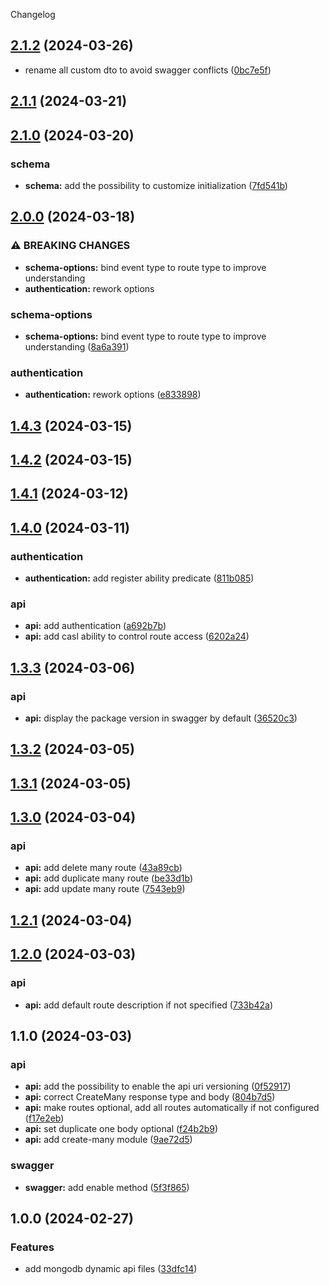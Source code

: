 Changelog

## [2.1.2](https://github.com/MikeDev75015/mongodb-dynamic-api/compare/v2.1.1...v2.1.2) (2024-03-26)


* rename all custom dto to avoid swagger conflicts ([0bc7e5f](https://github.com/MikeDev75015/mongodb-dynamic-api/commit/0bc7e5fe85f3c44ce3382839e5a502d3232e5526))

## [2.1.1](https://github.com/MikeDev75015/mongodb-dynamic-api/compare/v2.1.0...v2.1.1) (2024-03-21)

## [2.1.0](https://github.com/MikeDev75015/mongodb-dynamic-api/compare/v2.0.0...v2.1.0) (2024-03-20)


### schema

* **schema:** add the possibility to customize initialization ([7fd541b](https://github.com/MikeDev75015/mongodb-dynamic-api/commit/7fd541b055bb0baa60409651a54d42244d8f3042))

## [2.0.0](https://github.com/MikeDev75015/mongodb-dynamic-api/compare/v1.4.3...v2.0.0) (2024-03-18)


### ⚠ BREAKING CHANGES

* **schema-options:** bind event type to route type to improve understanding
* **authentication:** rework options

### schema-options

* **schema-options:** bind event type to route type to improve understanding ([8a6a391](https://github.com/MikeDev75015/mongodb-dynamic-api/commit/8a6a391c19a68697998ed6508d88ed63c1fbde7d))


### authentication

* **authentication:** rework options ([e833898](https://github.com/MikeDev75015/mongodb-dynamic-api/commit/e833898903279e1e1e220b065724e013b1729029))

## [1.4.3](https://github.com/MikeDev75015/mongodb-dynamic-api/compare/v1.4.2...v1.4.3) (2024-03-15)

## [1.4.2](https://github.com/MikeDev75015/mongodb-dynamic-api/compare/v1.4.1...v1.4.2) (2024-03-15)

## [1.4.1](https://github.com/MikeDev75015/mongodb-dynamic-api/compare/v1.4.0...v1.4.1) (2024-03-12)

## [1.4.0](https://github.com/MikeDev75015/mongodb-dynamic-api/compare/v1.3.3...v1.4.0) (2024-03-11)


### authentication

* **authentication:** add register ability predicate ([811b085](https://github.com/MikeDev75015/mongodb-dynamic-api/commit/811b0853ed836ce33a7a56312c3e045b5f73f5ee))


### api

* **api:** add authentication ([a692b7b](https://github.com/MikeDev75015/mongodb-dynamic-api/commit/a692b7b0fcd774dc5152b9f82ed22107c543110a))
* **api:** add casl ability to control route access ([6202a24](https://github.com/MikeDev75015/mongodb-dynamic-api/commit/6202a247d301a7a72ce47f596a288d66724999f1))

## [1.3.3](https://github.com/MikeDev75015/mongodb-dynamic-api/compare/v1.3.2...v1.3.3) (2024-03-06)


### api

* **api:** display the package version in swagger by default ([36520c3](https://github.com/MikeDev75015/mongodb-dynamic-api/commit/36520c37abdd4fcbbfeed333a68ea0a108533b39))

## [1.3.2](https://github.com/MikeDev75015/mongodb-dynamic-api/compare/v1.3.1...v1.3.2) (2024-03-05)

## [1.3.1](https://github.com/MikeDev75015/mongodb-dynamic-api/compare/v1.3.0...v1.3.1) (2024-03-05)

## [1.3.0](https://github.com/MikeDev75015/mongodb-dynamic-api/compare/v1.2.1...v1.3.0) (2024-03-04)


### api

* **api:** add delete many route ([43a89cb](https://github.com/MikeDev75015/mongodb-dynamic-api/commit/43a89cb4c087c468743559950fa232ff6e10c140))
* **api:** add duplicate many route ([be33d1b](https://github.com/MikeDev75015/mongodb-dynamic-api/commit/be33d1b221d81c5ff6649cd2eccc331cb58459b9))
* **api:** add update many route ([7543eb9](https://github.com/MikeDev75015/mongodb-dynamic-api/commit/7543eb92d7ba538f6d46b69ec194a6c44daff5b2))

## [1.2.1](https://github.com/MikeDev75015/mongodb-dynamic-api/compare/v1.2.0...v1.2.1) (2024-03-04)


## [1.2.0](https://github.com/MikeDev75015/mongodb-dynamic-api/compare/v1.1.0...v1.2.0) (2024-03-03)


### api

* **api:** add default route description if not specified ([733b42a](https://github.com/MikeDev75015/mongodb-dynamic-api/commit/733b42a6dab49c39370fdd4094b7f08288e54c5b))

## 1.1.0 (2024-03-03)


### api

* **api:** add the possibility to enable the api uri versioning ([0f52917](https://github.com/MikeDev75015/mongodb-dynamic-api/commit/0f529174ea583078bb136d2db484ef64b6aa6e49))
* **api:** correct CreateMany response type and body ([804b7d5](https://github.com/MikeDev75015/mongodb-dynamic-api/commit/804b7d55fe2b8b515436b41fa338be75c5e030e2))
* **api:** make routes optional, add all routes automatically if not configured ([f17e2eb](https://github.com/MikeDev75015/mongodb-dynamic-api/commit/f17e2ebdbbde8f05a5c80c404ffc1febf460bc20))
* **api:** set duplicate one body optional ([f24b2b9](https://github.com/MikeDev75015/mongodb-dynamic-api/commit/f24b2b964e251fbb92acfc14222386fec3239dcb))
* **api:** add create-many module ([9ae72d5](https://github.com/MikeDev75015/mongodb-dynamic-api/commit/9ae72d5dd7bda27423f96dd642d41eff31e75370))


### swagger

* **swagger:** add enable method ([5f3f865](https://github.com/MikeDev75015/mongodb-dynamic-api/commit/5f3f8656dc186e833d5c4792efacf9f0a2005afd))


## 1.0.0 (2024-02-27)


### Features

* add mongodb dynamic api files ([33dfc14](https://github.com/MikeDev75015/mongodb-dynamic-api/commit/33dfc143d34e31c802a5d1adb5e8d99ad5aadc6f))
